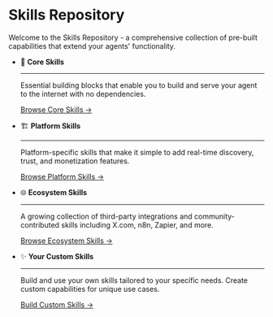 # Skills Repository

Welcome to the Skills Repository - a comprehensive collection of pre-built capabilities that extend your agents' functionality.

<div class="grid cards" markdown>

-   🔧 **Core Skills**

    ---

    Essential building blocks that enable you to build and serve your agent to the internet with no dependencies. 

    [Browse Core Skills →](core/llm.md)

-   🏗️ **Platform Skills**

    ---

    Platform-specific skills that make it simple to add real-time discovery, trust, and monetization features.

    [Browse Platform Skills →](platform/auth.md)

-   🌐 **Ecosystem Skills**

    ---

    A growing collection of third-party integrations and community-contributed skills including X.com, n8n, Zapier, and more.

    [Browse Ecosystem Skills →](ecosystem/index.md)

-   ✨ **Your Custom Skills**

    ---

    Build and use your own skills tailored to your specific needs. Create custom capabilities for unique use cases.

    [Build Custom Skills →](custom.md)

</div>
